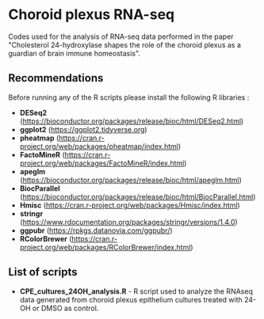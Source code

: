 # Choroid plexus RNA-seq
Codes used for the analysis of RNA-seq data performed in the paper "Cholesterol 24-hydroxylase shapes the role of the choroid plexus as a guardian of brain immune homeostasis".
## Recommendations
Before running any of the R scripts please install the following R libraries :
- **DESeq2** (https://bioconductor.org/packages/release/bioc/html/DESeq2.html)
- **ggplot2** (https://ggplot2.tidyverse.org)
- **pheatmap** (https://cran.r-project.org/web/packages/pheatmap/index.html)
- **FactoMineR** (https://cran.r-project.org/web/packages/FactoMineR/index.html)
- **apeglm** (https://bioconductor.org/packages/release/bioc/html/apeglm.html)
- **BiocParallel** (https://bioconductor.org/packages/release/bioc/html/BiocParallel.html)
- **Hmisc** (https://cran.r-project.org/web/packages/Hmisc/index.html)
- **stringr** (https://www.rdocumentation.org/packages/stringr/versions/1.4.0)
- **ggpubr** (https://rpkgs.datanovia.com/ggpubr/)
- **RColorBrewer** (https://cran.r-project.org/web/packages/RColorBrewer/index.html)
## List of scripts
- **CPE_cultures_24OH_analysis.R** - R script used to analyze the RNAseq data generated from choroid plexus epithelium cultures treated with 24-OH or DMSO as control.
